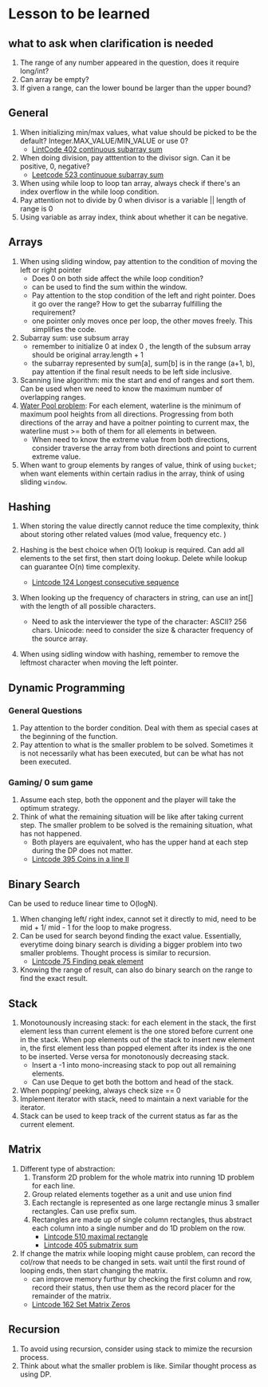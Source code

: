 # Lesson to be learned

## what to ask when clarification is needed
1. The range of any number appeared in the question, does it require long/int?
2. Can array be empty?
3. If given a range, can the lower bound be larger than the upper bound? 

## General
1. When initializing min/max values, what value should be picked to be the default? Integer.MAX_VALUE/MIN_VALUE or use 0? 
   * [LintCode 402 continuous subarray sum](https://www.lintcode.com/problem/continuous-subarray-sum/description)
2. When doing division, pay atttention to the divisor sign. Can it be positive, 0, negative? 
   * [Leetcode 523 continuoue subarray sum](https://leetcode.com/problems/continuous-subarray-sum)
3. When using while loop to loop tan array, always check if there's an index overflow in the while loop condition. 
4. Pay attention not to divide by 0 when divisor is a variable || length of range is 0
5. Using variable as array index, think about whether it can be negative. 

## Arrays
1. When using sliding window, pay attention to the condition of moving the left or right pointer
    *  Does 0 on both side affect the while loop condition? 
    *  can be used to find the sum within the window. 
    * Pay attention to the stop condition of the left and right pointer. Does it go over the range? How to get the subarray fulfilling the requirement? 
    * one pointer only moves once per loop, the other moves freely. This simplifies the code.  
2. Subarray sum: use subsum array
   * remember to initialize 0 at index 0 , the length of the subsum array should be original array.length + 1
   * the subarray represented by sum[a], sum[b] is in the range (a+1, b), pay attention if the final result needs to be left side inclusive. 
3. Scanning line algorithm: mix the start and end of ranges and sort them. Can be used when we need to know the maximum number of overlapping ranges. 
4. [Water Pool problem](https://www.lintcode.com/problem/trapping-rain-water): For each element, waterline is the minimum of maximum pool heights from all directions. Progressing from both directions of the array and have a poitner pointing to current max, the waterline must >= both of them for all elements in between. 
   * When need to know the extreme value from both directions, consider traverse the array from both directions and point to current extreme value.
5. When want to group elements by ranges of value, think of using `bucket`; when want elements within certain radius in the array, think of using sliding `window`. 

## Hashing
1. When storing the value directly cannot reduce the time complexity, think about storing other related values (mod value, frequency etc. )
2. Hashing is the best choice when O(1) lookup is required. Can add all elements to the set first, then start doing lookup. Delete while lookup can guarantee O(n) time complexity. 
   * [Lintcode 124 Longest consecutive sequence](https://www.lintcode.com/problem/longest-consecutive-sequence)
3. When looking up the frequency of characters in string, can use an int[] with the length of all possible characters. 
   * Need to ask the interviewer the type of the character: ASCII? 256 chars. Unicode: need to consider the size & character frequency of the source array. 

4. When using sidling window with hashing, remember to remove the leftmost character when moving the left pointer. 
## Dynamic Programming
   ### General Questions
   1. Pay attention to the border condition. Deal with them as special cases at the beginning of the function.
   2. Pay attention to what is the smaller problem to be solved. Sometimes it is not necessarily what has been executed, but can be what has not been executed.  
   
   ### Gaming/ 0 sum game
   1. Assume each step, both the opponent and the player will take the optimum strategy. 
   2. Think of what the remaining situation will be like after taking current step. The smaller problem to be solved is the remaining situation, what has not happened. 
      * Both players are equivalent, who has the upper hand at each step during the DP does not matter.
      * [Lintcode 395 Coins in a line II](https://www.lintcode.com/problem/coins-in-a-line-ii)

## Binary Search
Can be used to reduce linear time to O(logN).
1. When changing left/ right index, cannot set it directly to mid, need to be mid + 1/ mid - 1 for the loop to make progress. 
2. Can be used for search beyond finding the exact value. Essentially, everytime doing binary search is dividing a bigger problem into two smaller problems. Thought process is similar to recursion. 
   * [Lintcode 75 Finding peak element](https://www.lintcode.com/problem/find-peak-element/description)
3. Knowing the range of result, can also do binary search on the range to find the exact result. 

## Stack
1. Monotounously increasing stack: for each element in the stack, the first element less than current element is the one stored before current one in the stack. When  pop elements out of the stack to insert new element in, the first element less than popped element after its index is the one to be inserted. Verse versa for monotonously decreasing stack. 
   * Insert a -1 into mono-increasing stack to pop out all remaining elements. 
   * Can use Deque to get both the bottom and head of the stack. 
2. When popping/ peeking, always check size == 0
3. Implement iterator with stack, need to maintain a next variable for the iterator. 
4. Stack can be used to keep track of the current status as far as the current element. 
   

## Matrix
1. Different type of abstraction: 
   1. Transform 2D problem for the whole matrix into running 1D problem for each line. 
   2. Group related elements together as a unit and use union find
   3. Each rectangle is represented as one large rectangle minus 3 smaller rectangles. Can use prefix sum. 
   4. Rectangles are made up of single column rectangles, thus abstract each column into a single number and do 1D problem on the row. 
      * [Lintcode 510 maximal rectangle](https://www.lintcode.com/problem/maximal-rectangle)
      * [Lintcode 405 submatrix sum](https://www.lintcode.com/problem/submatrix-sum)
2. If change the matrix while looping might cause problem, can record the col/row that needs to be changed in sets. wait until the first round of looping ends, then start changing the matrix. 
   * can improve memory furthur by checking the first column and row, record their status, then use them as the record placer for the remainder of the matrix. 
   * [Lintcode 162 Set Matrix Zeros](https://www.lintcode.com/problem/set-matrix-zeroes/)

## Recursion
1. To avoid using recursion, consider using stack to mimize the recursion process. 
2. Think about what the smaller problem is like. Similar thought process as using DP. 

  